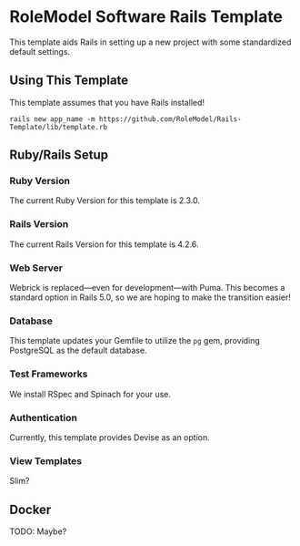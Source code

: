 # RoleModel Software Rails Template

This template aids Rails in setting up a new project with some standardized
default settings.

## Using This Template

This template assumes that you have Rails installed!
```
rails new app_name -m https://github.com/RoleModel/Rails-Template/lib/template.rb
```

## Ruby/Rails Setup

### Ruby Version

The current Ruby Version for this template is 2.3.0.

### Rails Version

The current Rails Version for this template is 4.2.6.

### Web Server

Webrick is replaced—even for development—with Puma. This becomes a standard
option in Rails 5.0, so we are hoping to make the transition easier!

### Database

This template updates your Gemfile to utilize the `pg` gem, providing
PostgreSQL as the default database.

### Test Frameworks

We install RSpec and Spinach for your use.

### Authentication

Currently, this template provides Devise as an option.

### View Templates

Slim?

## Docker

TODO: Maybe?
